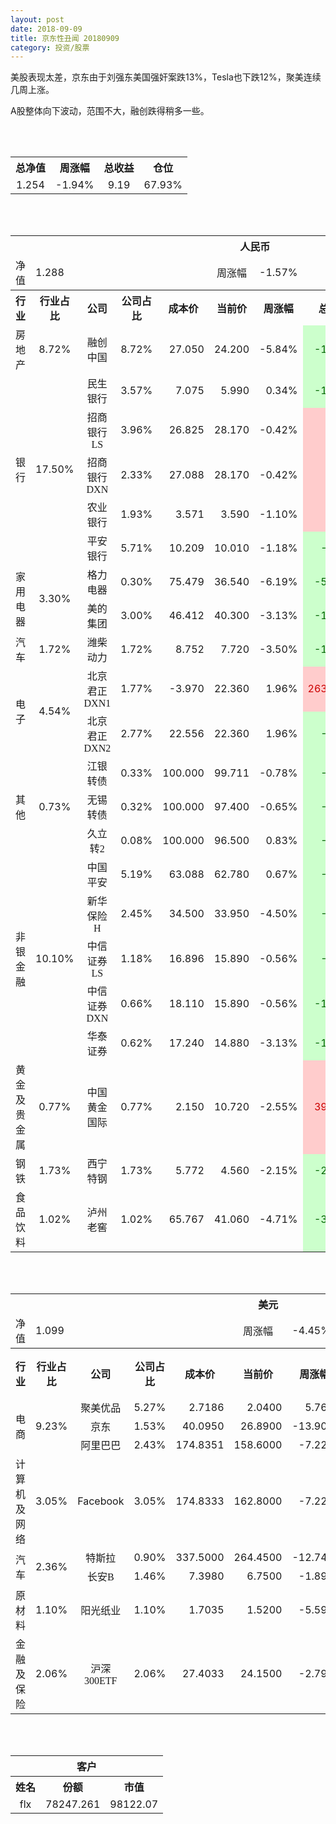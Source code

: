 ```yaml
---
layout: post
date: 2018-09-09
title: 京东性丑闻 20180909
category: 投资/股票
---
```


美股表现太差，京东由于刘强东美国强奸案跌13%，Tesla也下跌12%，聚美连续几周上涨。

A股整体向下波动，范围不大，融创跌得稍多一些。

<br/>
<br/>

<table cellspacing="0" border="0">
	<tr>
		<th height="22" align="center"><font face="Noto Sans CJK SC Regular">总净值</font></th>
		<th align="center"><font face="Noto Sans CJK SC Regular">周涨幅</font></th>
		<th align="center"><font face="Noto Sans CJK SC Regular">总收益</font></th>
		<th align="center"><font face="Noto Sans CJK SC Regular">仓位</font></th>
	</tr>
	<tr>
		<td height="17" align="center" sdval="1.254" sdnum="1033;0;0.000">1.254</td>
		<td align="center" sdval="-0.0194" sdnum="1033;0;0.00%">-1.94%</td>
		<td align="center" sdval="9.19" sdnum="1033;0;0.00">9.19</td>
		<td align="center" sdval="0.6793" sdnum="1033;0;0.00%">67.93%</td>
	</tr>
</table>
<br />
<br />
<table>
	<tr>
		<th colspan="11"  height="21" align="center" valign="middle"><font face="Noto Sans CJK SC Regular">人民币</font></th>
		</tr>
	<tr>
		<td height="17" align="center"><font face="Noto Sans CJK SC Regular">净值</font></td>
		<td colspan="4"  align="left" valign="middle" sdval="1.288" sdnum="1033;">1.288</td>
		<td align="center"><font face="Noto Sans CJK SC Regular">周涨幅</font></td>
		<td colspan="5"  align="left" valign="middle" sdval="-0.0157" sdnum="1033;0;0.00%">-1.57%</td>
		</tr>
	<tr>
		<th height="22" align="center" valign="middle"><font face="Noto Sans CJK SC Regular">行业</font></th>
		<th align="center" valign="middle"><font face="Noto Sans CJK SC Regular">行业占比</font></th>
		<th align="center"><font face="Noto Sans CJK SC Regular">公司</font></th>
		<th align="center"><font face="Noto Sans CJK SC Regular">公司占比</font></th>
		<th align="center"><font face="Noto Sans CJK SC Regular">成本价</font></th>
		<th align="center"><font face="Noto Sans CJK SC Regular">当前价</font></th>
		<th align="center"><font face="Noto Sans CJK SC Regular">周涨幅</font></th>
		<th align="center"><font face="Noto Sans CJK SC Regular">总涨幅</font></th>
		<th align="left"><font face="Noto Sans CJK SC Regular">下一阶梯</font></th>
		<th align="left"><font face="Noto Sans CJK SC Regular">浮动止损价</font></th>
		<th align="center"><font face="Noto Sans CJK SC Regular">止损价</font></th>
	</tr>
	<tr>
		<td height="17" align="center" valign="middle"><font face="Noto Sans CJK SC Regular">房地产</font></td>
		<td align="center" valign="middle" sdval="0.0872" sdnum="1033;0;0.00%">8.72%</td>
		<td align="center"><font face="Noto Sans CJK SC Regular">融创中国</font></td>
		<td align="right" sdval="0.0872" sdnum="1033;0;0.00%">8.72%</td>
		<td align="right" sdval="27.05" sdnum="1033;0;0.000">27.050</td>
		<td align="right" sdval="24.2" sdnum="1033;0;0.000">24.200</td>
		<td align="right" sdval="-0.0584" sdnum="1033;0;0.00%">-5.84%</td>
		<td align="right" bgcolor="#CCFFCC" sdval="-0.106760443622921" sdnum="1033;0;0.00%"><font color="#006600">-10.68%</font></td>
		<td align="right" sdval="33.8125" sdnum="1033;0;0.000">33.813</td>
		<td align="right" sdval="0" sdnum="1033;0;0.000">0.000</td>
		<td align="right" sdval="0" sdnum="1033;0;0.000">0.000</td>
	</tr>
	<tr>
		<td rowspan="5"  height="93" align="center" valign="middle"><font face="Noto Sans CJK SC Regular">银行</font></td>
		<td rowspan="5"  align="center" valign="middle" sdval="0.175" sdnum="1033;0;0.00%">17.50%</td>
		<td align="center"><font face="Noto Sans CJK SC Regular">民生银行</font></td>
		<td align="right" sdval="0.0357" sdnum="1033;0;0.00%">3.57%</td>
		<td align="right" sdval="7.075" sdnum="1033;0;0.000">7.075</td>
		<td align="right" sdval="5.99" sdnum="1033;0;0.000">5.990</td>
		<td align="right" sdval="0.0034" sdnum="1033;0;0.00%">0.34%</td>
		<td align="right" bgcolor="#CCFFCC" sdval="-0.154756890459364" sdnum="1033;0;0.00%"><font color="#006600">-15.48%</font></td>
		<td align="right" sdval="8.84375" sdnum="1033;0;0.000">8.844</td>
		<td align="right" sdval="0" sdnum="1033;0;0.000">0.000</td>
		<td align="right" sdval="0" sdnum="1033;0;0.000">0.000</td>
	</tr>
	<tr>
		<td align="center"><font face="Noto Sans CJK SC Regular">招商银行LS</font></td>
		<td align="right" sdval="0.0396" sdnum="1033;0;0.00%">3.96%</td>
		<td align="right" sdval="26.825" sdnum="1033;0;0.000">26.825</td>
		<td align="right" sdval="28.17" sdnum="1033;0;0.000">28.170</td>
		<td align="right" sdval="-0.0042" sdnum="1033;0;0.00%">-0.42%</td>
		<td align="right" bgcolor="#FFCCCC" sdval="0.0487397949673811" sdnum="1033;0;0.00%"><font color="#CC0000">4.87%</font></td>
		<td align="right" sdval="33.53125" sdnum="1033;0;0.000">33.531</td>
		<td align="right" sdval="0" sdnum="1033;0;0.000">0.000</td>
		<td align="right" sdval="0" sdnum="1033;0;0.000">0.000</td>
	</tr>
	<tr>
		<td align="center"><font face="Noto Sans CJK SC Regular">招商银行DXN</font></td>
		<td align="right" sdval="0.0233" sdnum="1033;0;0.00%">2.33%</td>
		<td align="right" sdval="27.088" sdnum="1033;0;0.000">27.088</td>
		<td align="right" sdval="28.17" sdnum="1033;0;0.000">28.170</td>
		<td align="right" sdval="-0.0042" sdnum="1033;0;0.00%">-0.42%</td>
		<td align="right" bgcolor="#FFCCCC" sdval="0.0385438865918488" sdnum="1033;0;0.00%"><font color="#CC0000">3.85%</font></td>
		<td align="right" sdval="33.86" sdnum="1033;0;0.000">33.860</td>
		<td align="right" sdval="0" sdnum="1033;0;0.000">0.000</td>
		<td align="right" sdval="0" sdnum="1033;0;0.000">0.000</td>
	</tr>
	<tr>
		<td align="center"><font face="Noto Sans CJK SC Regular">农业银行</font></td>
		<td align="right" sdval="0.0193" sdnum="1033;0;0.00%">1.93%</td>
		<td align="right" sdval="3.571" sdnum="1033;0;0.000">3.571</td>
		<td align="right" sdval="3.59" sdnum="1033;0;0.000">3.590</td>
		<td align="right" sdval="-0.011" sdnum="1033;0;0.00%">-1.10%</td>
		<td align="right" bgcolor="#FFCCCC" sdval="0.00392063847661706" sdnum="1033;0;0.00%"><font color="#CC0000">0.39%</font></td>
		<td align="right" sdval="4.46375" sdnum="1033;0;0.000">4.464</td>
		<td align="right" sdval="0" sdnum="1033;0;0.000">0.000</td>
		<td align="right" sdval="0" sdnum="1033;0;0.000">0.000</td>
	</tr>
	<tr>
		<td align="center"><font face="Noto Sans CJK SC Regular">平安银行</font></td>
		<td align="right" sdval="0.0571" sdnum="1033;0;0.00%">5.71%</td>
		<td align="right" sdval="10.209" sdnum="1033;0;0.000">10.209</td>
		<td align="right" sdval="10.01" sdnum="1033;0;0.000">10.010</td>
		<td align="right" sdval="-0.0118" sdnum="1033;0;0.00%">-1.18%</td>
		<td align="right" bgcolor="#CCFFCC" sdval="-0.0208926045646" sdnum="1033;0;0.00%"><font color="#006600">-2.09%</font></td>
		<td align="right" sdval="12.76125" sdnum="1033;0;0.000">12.761</td>
		<td align="right" sdval="0" sdnum="1033;0;0.000">0.000</td>
		<td align="right" sdval="0" sdnum="1033;0;0.000">0.000</td>
	</tr>
	<tr>
		<td rowspan="2"  height="34" align="center" valign="middle"><font face="Noto Sans CJK SC Regular">家用电器</font></td>
		<td rowspan="2"  align="center" valign="middle" sdval="0.033" sdnum="1033;0;0.00%">3.30%</td>
		<td align="center"><font face="Noto Sans CJK SC Regular">格力电器</font></td>
		<td align="right" sdval="0.003" sdnum="1033;0;0.00%">0.30%</td>
		<td align="right" sdval="75.479" sdnum="1033;0;0.000">75.479</td>
		<td align="right" sdval="36.54" sdnum="1033;0;0.000">36.540</td>
		<td align="right" sdval="-0.0619" sdnum="1033;0;0.00%">-6.19%</td>
		<td align="right" bgcolor="#CCFFCC" sdval="-0.517291837464725" sdnum="1033;0;0.00%"><font color="#006600">-51.73%</font></td>
		<td align="right" sdval="94.34875" sdnum="1033;0;0.000">94.349</td>
		<td align="right" sdval="0" sdnum="1033;0;0.000">0.000</td>
		<td align="right" sdval="0" sdnum="1033;0;0.000">0.000</td>
	</tr>
	<tr>
		<td align="center"><font face="Noto Sans CJK SC Regular">美的集团</font></td>
		<td align="right" sdval="0.03" sdnum="1033;0;0.00%">3.00%</td>
		<td align="right" sdval="46.412" sdnum="1033;0;0.000">46.412</td>
		<td align="right" sdval="40.3" sdnum="1033;0;0.000">40.300</td>
		<td align="right" sdval="-0.0313" sdnum="1033;0;0.00%">-3.13%</td>
		<td align="right" bgcolor="#CCFFCC" sdval="-0.133090080151685" sdnum="1033;0;0.00%"><font color="#006600">-13.31%</font></td>
		<td align="right" sdval="58.015" sdnum="1033;0;0.000">58.015</td>
		<td align="right" sdval="0" sdnum="1033;0;0.000">0.000</td>
		<td align="right" sdval="0" sdnum="1033;0;0.000">0.000</td>
	</tr>
	<tr>
		<td height="17" align="center" valign="middle"><font face="Noto Sans CJK SC Regular">汽车</font></td>
		<td align="center" valign="middle" sdval="0.0172" sdnum="1033;0;0.00%">1.72%</td>
		<td align="center"><font face="Noto Sans CJK SC Regular">潍柴动力</font></td>
		<td align="right" sdval="0.0172" sdnum="1033;0;0.00%">1.72%</td>
		<td align="right" sdval="8.752" sdnum="1033;0;0.000">8.752</td>
		<td align="right" sdval="7.72" sdnum="1033;0;0.000">7.720</td>
		<td align="right" sdval="-0.035" sdnum="1033;0;0.00%">-3.50%</td>
		<td align="right" bgcolor="#CCFFCC" sdval="-0.119315904936015" sdnum="1033;0;0.00%"><font color="#006600">-11.93%</font></td>
		<td align="right" sdval="10.94" sdnum="1033;0;0.000">10.940</td>
		<td align="right" sdval="0" sdnum="1033;0;0.000">0.000</td>
		<td align="right" sdval="0" sdnum="1033;0;0.000">0.000</td>
	</tr>
	<tr>
		<td rowspan="2"  height="42" align="center" valign="middle"><font face="Noto Sans CJK SC Regular">电子</font></td>
		<td rowspan="2"  align="center" valign="middle" sdval="0.0454" sdnum="1033;0;0.00%">4.54%</td>
		<td align="center"><font face="Noto Sans CJK SC Regular">北京君正DXN1</font></td>
		<td align="right" sdval="0.0177" sdnum="1033;0;0.00%">1.77%</td>
		<td align="right" sdval="-3.97" sdnum="1033;0;0.000">-3.970</td>
		<td align="right" sdval="22.36" sdnum="1033;0;0.000">22.360</td>
		<td align="right" sdval="0.0196" sdnum="1033;0;0.00%">1.96%</td>
		<td align="right" bgcolor="#FFCCCC" sdval="26.33" sdnum="1033;0;0.00%"><font color="#CC0000">2633.00%</font></td>
		<td align="right" bgcolor="#CCFFCC" sdval="28.421709430404" sdnum="1033;0;0.000"><font color="#006600">28.422</font></td>
		<td align="right" bgcolor="#FFCCCC" sdval="20.9183781407773" sdnum="1033;0;0.000"><font color="#CC0000">20.918</font></td>
		<td align="right" sdval="0" sdnum="1033;0;0.000">0.000</td>
	</tr>
	<tr>
		<td align="center"><font face="Noto Sans CJK SC Regular">北京君正DXN2</font></td>
		<td align="right" sdval="0.0277" sdnum="1033;0;0.00%">2.77%</td>
		<td align="right" sdval="22.556" sdnum="1033;0;0.000">22.556</td>
		<td align="right" sdval="22.36" sdnum="1033;0;0.000">22.360</td>
		<td align="right" sdval="0.0196" sdnum="1033;0;0.00%">1.96%</td>
		<td align="right" bgcolor="#CCFFCC" sdval="-0.0100894839510552" sdnum="1033;0;0.00%"><font color="#006600">-1.01%</font></td>
		<td align="right" sdval="28.195" sdnum="1033;0;0.000">28.195</td>
		<td align="right" sdval="0" sdnum="1033;0;0.000">0.000</td>
		<td align="right" sdval="0" sdnum="1033;0;0.000">0.000</td>
	</tr>
	<tr>
		<td rowspan="3"  height="55" align="center" valign="middle"><font face="Noto Sans CJK SC Regular">其他</font></td>
		<td rowspan="3"  align="center" valign="middle" sdval="0.0073" sdnum="1033;0;0.00%">0.73%</td>
		<td align="center"><font face="Noto Sans CJK SC Regular"> 江银转债</font></td>
		<td align="right" sdval="0.0033" sdnum="1033;0;0.00%">0.33%</td>
		<td align="right" sdval="100" sdnum="1033;0;0.000">100.000</td>
		<td align="right" sdval="99.711" sdnum="1033;0;0.000">99.711</td>
		<td align="right" sdval="-0.0078" sdnum="1033;0;0.00%">-0.78%</td>
		<td align="right" bgcolor="#CCFFCC" sdval="-0.00429000000000013" sdnum="1033;0;0.00%"><font color="#006600">-0.43%</font></td>
		<td align="right" sdval="125" sdnum="1033;0;0.000">125.000</td>
		<td align="right" sdval="0" sdnum="1033;0;0.000">0.000</td>
		<td align="right" sdval="0" sdnum="1033;0;0.000">0.000</td>
	</tr>
	<tr>
		<td align="center"><font face="Noto Sans CJK SC Regular">无锡转债</font></td>
		<td align="right" sdval="0.0032" sdnum="1033;0;0.00%">0.32%</td>
		<td align="right" sdval="100" sdnum="1033;0;0.000">100.000</td>
		<td align="right" sdval="97.4" sdnum="1033;0;0.000">97.400</td>
		<td align="right" sdval="-0.0065" sdnum="1033;0;0.00%">-0.65%</td>
		<td align="right" bgcolor="#CCFFCC" sdval="-0.0274" sdnum="1033;0;0.00%"><font color="#006600">-2.74%</font></td>
		<td align="right" sdval="125" sdnum="1033;0;0.000">125.000</td>
		<td align="right" sdval="0" sdnum="1033;0;0.000">0.000</td>
		<td align="right" sdval="0" sdnum="1033;0;0.000">0.000</td>
	</tr>
	<tr>
		<td align="center"><font face="Noto Sans CJK SC Regular">久立转2</font></td>
		<td align="right" sdval="0.0008" sdnum="1033;0;0.00%">0.08%</td>
		<td align="right" sdval="100" sdnum="1033;0;0.000">100.000</td>
		<td align="right" sdval="96.5" sdnum="1033;0;0.000">96.500</td>
		<td align="right" sdval="0.0083" sdnum="1033;0;0.00%">0.83%</td>
		<td align="right" bgcolor="#CCFFCC" sdval="-0.0364000000000001" sdnum="1033;0;0.00%"><font color="#006600">-3.64%</font></td>
		<td align="right" sdval="125" sdnum="1033;0;0.000">125.000</td>
		<td align="right" sdval="0" sdnum="1033;0;0.000">0.000</td>
		<td align="right" sdval="0" sdnum="1033;0;0.000">0.000</td>
	</tr>
	<tr>
		<td rowspan="5"  height="87" align="center" valign="middle"><font face="Noto Sans CJK SC Regular">非银金融</font></td>
		<td rowspan="5"  align="center" valign="middle" sdval="0.101" sdnum="1033;0;0.00%">10.10%</td>
		<td align="center"><font face="Noto Sans CJK SC Regular">中国平安</font></td>
		<td align="right" sdval="0.0519" sdnum="1033;0;0.00%">5.19%</td>
		<td align="right" sdval="63.088" sdnum="1033;0;0.000">63.088</td>
		<td align="right" sdval="62.78" sdnum="1033;0;0.000">62.780</td>
		<td align="right" sdval="0.0067" sdnum="1033;0;0.00%">0.67%</td>
		<td align="right" bgcolor="#CCFFCC" sdval="-0.00628206949023591" sdnum="1033;0;0.00%"><font color="#006600">-0.63%</font></td>
		<td align="right" sdval="78.86" sdnum="1033;0;0.000">78.860</td>
		<td align="right" sdval="0" sdnum="1033;0;0.000">0.000</td>
		<td align="right" sdval="0" sdnum="1033;0;0.000">0.000</td>
	</tr>
	<tr>
		<td align="center"><font face="Noto Sans CJK SC Regular">新华保险H</font></td>
		<td align="right" sdval="0.0245" sdnum="1033;0;0.00%">2.45%</td>
		<td align="right" sdval="34.5" sdnum="1033;0;0.000">34.500</td>
		<td align="right" sdval="33.95" sdnum="1033;0;0.000">33.950</td>
		<td align="right" sdval="-0.045" sdnum="1033;0;0.00%">-4.50%</td>
		<td align="right" bgcolor="#CCFFCC" sdval="-0.0173420289855072" sdnum="1033;0;0.00%"><font color="#006600">-1.73%</font></td>
		<td align="right" sdval="43.125" sdnum="1033;0;0.000">43.125</td>
		<td align="right" sdval="0" sdnum="1033;0;0.000">0.000</td>
		<td align="right" sdval="0" sdnum="1033;0;0.000">0.000</td>
	</tr>
	<tr>
		<td align="center"><font face="Noto Sans CJK SC Regular">中信证券LS</font></td>
		<td align="right" sdval="0.0118" sdnum="1033;0;0.00%">1.18%</td>
		<td align="right" sdval="16.896" sdnum="1033;0;0.000">16.896</td>
		<td align="right" sdval="15.89" sdnum="1033;0;0.000">15.890</td>
		<td align="right" sdval="-0.0056" sdnum="1033;0;0.00%">-0.56%</td>
		<td align="right" bgcolor="#CCFFCC" sdval="-0.0609407196969698" sdnum="1033;0;0.00%"><font color="#006600">-6.09%</font></td>
		<td align="right" sdval="21.12" sdnum="1033;0;0.000">21.120</td>
		<td align="right" sdval="0" sdnum="1033;0;0.000">0.000</td>
		<td align="right" sdval="0" sdnum="1033;0;0.000">0.000</td>
	</tr>
	<tr>
		<td align="center"><font face="Noto Sans CJK SC Regular">中信证券DXN</font></td>
		<td align="right" sdval="0.0066" sdnum="1033;0;0.00%">0.66%</td>
		<td align="right" sdval="18.11" sdnum="1033;0;0.000">18.110</td>
		<td align="right" sdval="15.89" sdnum="1033;0;0.000">15.890</td>
		<td align="right" sdval="-0.0056" sdnum="1033;0;0.00%">-0.56%</td>
		<td align="right" bgcolor="#CCFFCC" sdval="-0.123984207620099" sdnum="1033;0;0.00%"><font color="#006600">-12.40%</font></td>
		<td align="right" sdval="22.6375" sdnum="1033;0;0.000">22.638</td>
		<td align="right" sdval="0" sdnum="1033;0;0.000">0.000</td>
		<td align="right" sdval="0" sdnum="1033;0;0.000">0.000</td>
	</tr>
	<tr>
		<td align="center"><font face="Noto Sans CJK SC Regular">华泰证券</font></td>
		<td align="right" sdval="0.0062" sdnum="1033;0;0.00%">0.62%</td>
		<td align="right" sdval="17.24" sdnum="1033;0;0.000">17.240</td>
		<td align="right" sdval="14.88" sdnum="1033;0;0.000">14.880</td>
		<td align="right" sdval="-0.0313" sdnum="1033;0;0.00%">-3.13%</td>
		<td align="right" bgcolor="#CCFFCC" sdval="-0.138290951276102" sdnum="1033;0;0.00%"><font color="#006600">-13.83%</font></td>
		<td align="right" sdval="21.55" sdnum="1033;0;0.000">21.550</td>
		<td align="right" sdval="0" sdnum="1033;0;0.000">0.000</td>
		<td align="right" sdval="0" sdnum="1033;0;0.000">0.000</td>
	</tr>
	<tr>
		<td height="17" align="center"><font face="Noto Sans CJK SC Regular">黄金及贵金属</font></td>
		<td align="center" valign="middle" sdval="0.0077" sdnum="1033;0;0.00%">0.77%</td>
		<td align="center"><font face="Noto Sans CJK SC Regular">中国黄金国际</font></td>
		<td align="right" sdval="0.0077" sdnum="1033;0;0.00%">0.77%</td>
		<td align="right" sdval="2.15" sdnum="1033;0;0.000">2.150</td>
		<td align="right" sdval="10.72" sdnum="1033;0;0.000">10.720</td>
		<td align="right" sdval="-0.0255" sdnum="1033;0;0.00%">-2.55%</td>
		<td align="right" bgcolor="#FFCCCC" sdval="3.98464651162791" sdnum="1033;0;0.00%"><font color="#CC0000">398.46%</font></td>
		<td align="right" bgcolor="#CCFFCC" sdval="12.814998626709" sdnum="1033;0;0.000"><font color="#006600">12.815</font></td>
		<td align="right" bgcolor="#FFCCCC" sdval="9.43183898925781" sdnum="1033;0;0.000"><font color="#CC0000">9.432</font></td>
		<td align="right" sdval="0" sdnum="1033;0;0.000">0.000</td>
	</tr>
	<tr>
		<td height="17" align="center"><font face="Noto Sans CJK SC Regular">钢铁</font></td>
		<td align="center" valign="middle" sdval="0.0173" sdnum="1033;0;0.00%">1.73%</td>
		<td align="center"><font face="Noto Sans CJK SC Regular">西宁特钢</font></td>
		<td align="right" sdval="0.0173" sdnum="1033;0;0.00%">1.73%</td>
		<td align="right" sdval="5.772" sdnum="1033;0;0.000">5.772</td>
		<td align="right" sdval="4.56" sdnum="1033;0;0.000">4.560</td>
		<td align="right" sdval="-0.0215" sdnum="1033;0;0.00%">-2.15%</td>
		<td align="right" bgcolor="#CCFFCC" sdval="-0.21137920997921" sdnum="1033;0;0.00%"><font color="#006600">-21.14%</font></td>
		<td align="right" sdval="7.215" sdnum="1033;0;0.000">7.215</td>
		<td align="right" sdval="0" sdnum="1033;0;0.000">0.000</td>
		<td align="right" sdval="0" sdnum="1033;0;0.000">0.000</td>
	</tr>
	<tr>
		<td height="17" align="center"><font face="Noto Sans CJK SC Regular">食品饮料</font></td>
		<td align="center" valign="middle" sdval="0.0102" sdnum="1033;0;0.00%">1.02%</td>
		<td align="center"><font face="Noto Sans CJK SC Regular">泸州老窖</font></td>
		<td align="right" sdval="0.0102" sdnum="1033;0;0.00%">1.02%</td>
		<td align="right" sdval="65.767" sdnum="1033;0;0.000">65.767</td>
		<td align="right" sdval="41.06" sdnum="1033;0;0.000">41.060</td>
		<td align="right" sdval="-0.0471" sdnum="1033;0;0.00%">-4.71%</td>
		<td align="right" bgcolor="#CCFFCC" sdval="-0.377074730487935" sdnum="1033;0;0.00%"><font color="#006600">-37.71%</font></td>
		<td align="right" sdval="82.20875" sdnum="1033;0;0.000">82.209</td>
		<td align="right" sdval="0" sdnum="1033;0;0.000">0.000</td>
		<td align="right" sdval="0" sdnum="1033;0;0.000">0.000</td>
	</tr>
</table>
<br />
<br />
<table>
	<tr>
		<th colspan="11"  height="21" align="center" valign="middle"><font face="Noto Sans CJK SC Regular">美元</font></th>
		</tr>
	<tr>
		<td height="17" align="center"><font face="Noto Sans CJK SC Regular">净值</font></td>
		<td colspan="4"  align="left" valign="middle" sdval="1.099" sdnum="1033;">1.099</td>
		<td align="center"><font face="Noto Sans CJK SC Regular">周涨幅</font></td>
		<td colspan="5"  align="left" valign="middle" sdval="-0.0445" sdnum="1033;0;0.00%">-4.45%</td>
		</tr>
	<tr>
		<th height="21" align="center" valign="middle"><font face="Noto Sans CJK SC Regular">行业</font></th>
		<th align="center" valign="middle"><font face="Noto Sans CJK SC Regular">行业占比</font></th>
		<th align="center"><font face="Noto Sans CJK SC Regular">公司</font></th>
		<th align="center"><font face="Noto Sans CJK SC Regular">公司占比</font></th>
		<th align="center"><font face="Noto Sans CJK SC Regular">成本价</font></th>
		<th align="center"><font face="Noto Sans CJK SC Regular">当前价</font></th>
		<th align="center"><font face="Noto Sans CJK SC Regular">周涨幅</font></th>
		<th align="center"><font face="Noto Sans CJK SC Regular">总涨幅</font></th>
		<th align="left"><font face="Noto Sans CJK SC Regular">下一阶梯</font></th>
		<th align="left"><font face="Noto Sans CJK SC Regular">浮动止损价</font></th>
		<th align="center"><font face="Noto Sans CJK SC Regular">止损价</font></th>
	</tr>
	<tr>
		<td rowspan="3"  height="51" align="center" valign="middle"><font face="Noto Sans CJK SC Regular">电商</font></td>
		<td rowspan="3"  align="center" valign="middle" sdval="0.0923" sdnum="1033;0;0.00%">9.23%</td>
		<td align="center" sdnum="1033;0;0.00%"><font face="Noto Sans CJK SC Regular">聚美优品</font></td>
		<td align="right" sdval="0.0527" sdnum="1033;0;0.00%">5.27%</td>
		<td align="right" sdval="2.7186" sdnum="1033;0;0.0000">2.7186</td>
		<td align="right" sdval="2.04" sdnum="1033;0;0.0000">2.0400</td>
		<td align="right" sdval="0.0576" sdnum="1033;0;0.00%">5.76%</td>
		<td align="right" bgcolor="#CCFFCC" sdval="-0.251013771794306" sdnum="1033;0;0.00%"><font color="#006600">-25.10%</font></td>
		<td align="right" sdval="3.39825" sdnum="1033;0;0.000">3.398</td>
		<td align="right" sdval="0" sdnum="1033;0;0.000">0.000</td>
		<td align="right" sdval="0" sdnum="1033;0;0.000">0.000</td>
	</tr>
	<tr>
		<td align="center" sdnum="1033;0;0.00%"><font face="Noto Sans CJK SC Regular">京东</font></td>
		<td align="right" sdval="0.0153" sdnum="1033;0;0.00%">1.53%</td>
		<td align="right" sdval="40.095" sdnum="1033;0;0.0000">40.0950</td>
		<td align="right" sdval="26.89" sdnum="1033;0;0.0000">26.8900</td>
		<td align="right" sdval="-0.139" sdnum="1033;0;0.00%">-13.90%</td>
		<td align="right" bgcolor="#CCFFCC" sdval="-0.330742810824292" sdnum="1033;0;0.00%"><font color="#006600">-33.07%</font></td>
		<td align="right" sdval="50.11875" sdnum="1033;0;0.000">50.119</td>
		<td align="right" sdval="0" sdnum="1033;0;0.000">0.000</td>
		<td align="right" sdval="0" sdnum="1033;0;0.000">0.000</td>
	</tr>
	<tr>
		<td align="center" sdnum="1033;0;0.00%"><font face="Noto Sans CJK SC Regular">阿里巴巴</font></td>
		<td align="right" sdval="0.0243" sdnum="1033;0;0.00%">2.43%</td>
		<td align="right" sdval="174.8351" sdnum="1033;0;0.0000">174.8351</td>
		<td align="right" sdval="158.6" sdnum="1033;0;0.0000">158.6000</td>
		<td align="right" sdval="-0.0722" sdnum="1033;0;0.00%">-7.22%</td>
		<td align="right" bgcolor="#CCFFCC" sdval="-0.0942595001804559" sdnum="1033;0;0.00%"><font color="#006600">-9.43%</font></td>
		<td align="right" sdval="218.543875" sdnum="1033;0;0.000">218.544</td>
		<td align="right" sdval="0" sdnum="1033;0;0.000">0.000</td>
		<td align="right" sdval="0" sdnum="1033;0;0.000">0.000</td>
	</tr>
	<tr>
		<td height="17" align="center"><font face="Noto Sans CJK SC Regular">计算机及网络</font></td>
		<td align="center" sdval="0.0305" sdnum="1033;0;0.00%">3.05%</td>
		<td align="center" sdnum="1033;0;0.00%">Facebook</td>
		<td align="right" sdval="0.0305" sdnum="1033;0;0.00%">3.05%</td>
		<td align="right" sdval="174.8333" sdnum="1033;0;0.0000">174.8333</td>
		<td align="right" sdval="162.8" sdnum="1033;0;0.0000">162.8000</td>
		<td align="right" sdval="-0.0722" sdnum="1033;0;0.00%">-7.22%</td>
		<td align="right" bgcolor="#CCFFCC" sdval="-0.0702272771834657" sdnum="1033;0;0.00%"><font color="#006600">-7.02%</font></td>
		<td align="right" sdval="218.541625" sdnum="1033;0;0.000">218.542</td>
		<td align="right" sdval="0" sdnum="1033;0;0.000">0.000</td>
		<td align="right" sdval="0" sdnum="1033;0;0.000">0.000</td>
	</tr>
	<tr>
		<td rowspan="2"  height="38" align="center" valign="middle"><font face="Noto Sans CJK SC Regular">汽车</font></td>
		<td rowspan="2"  align="center" valign="middle" sdval="0.0236" sdnum="1033;0;0.00%">2.36%</td>
		<td align="center" sdnum="1033;0;0.00%"><font face="Noto Sans CJK SC Regular">特斯拉</font></td>
		<td align="right" sdval="0.009" sdnum="1033;0;0.00%">0.90%</td>
		<td align="right" sdval="337.5" sdnum="1033;0;0.0000">337.5000</td>
		<td align="right" sdval="264.45" sdnum="1033;0;0.0000">264.4500</td>
		<td align="right" sdval="-0.1274" sdnum="1033;0;0.00%">-12.74%</td>
		<td align="right" bgcolor="#CCFFCC" sdval="-0.217844444444444" sdnum="1033;0;0.00%"><font color="#006600">-21.78%</font></td>
		<td align="right" sdval="421.875" sdnum="1033;0;0.000">421.875</td>
		<td align="right" sdval="0" sdnum="1033;0;0.000">0.000</td>
		<td align="right" sdval="0" sdnum="1033;0;0.000">0.000</td>
	</tr>
	<tr>
		<td align="center" sdnum="1033;0;0.00%"><font face="Noto Sans CJK SC Regular">长安B</font></td>
		<td align="right" sdval="0.0146" sdnum="1033;0;0.00%">1.46%</td>
		<td align="right" sdval="7.398" sdnum="1033;0;0.0000">7.3980</td>
		<td align="right" sdval="6.75" sdnum="1033;0;0.0000">6.7500</td>
		<td align="right" sdval="-0.0189" sdnum="1033;0;0.00%">-1.89%</td>
		<td align="right" bgcolor="#CCFFCC" sdval="-0.0889912408759125" sdnum="1033;0;0.00%"><font color="#006600">-8.90%</font></td>
		<td align="right" sdval="9.2475" sdnum="1033;0;0.000">9.248</td>
		<td align="right" sdval="0" sdnum="1033;0;0.000">0.000</td>
		<td align="right" sdval="0" sdnum="1033;0;0.000">0.000</td>
	</tr>
	<tr>
		<td height="17" align="center"><font face="Noto Sans CJK SC Regular">原材料</font></td>
		<td align="center" sdval="0.011" sdnum="1033;0;0.00%">1.10%</td>
		<td align="center" sdnum="1033;0;0.00%"><font face="Noto Sans CJK SC Regular">阳光纸业</font></td>
		<td align="right" sdval="0.011" sdnum="1033;0;0.00%">1.10%</td>
		<td align="right" sdval="1.7035" sdnum="1033;0;0.0000">1.7035</td>
		<td align="right" sdval="1.52" sdnum="1033;0;0.0000">1.5200</td>
		<td align="right" sdval="-0.0559" sdnum="1033;0;0.00%">-5.59%</td>
		<td align="right" bgcolor="#CCFFCC" sdval="-0.109119401232756" sdnum="1033;0;0.00%"><font color="#006600">-10.91%</font></td>
		<td align="right" sdval="2.129375" sdnum="1033;0;0.000">2.129</td>
		<td align="right" sdval="0" sdnum="1033;0;0.000">0.000</td>
		<td align="right" sdval="0" sdnum="1033;0;0.000">0.000</td>
	</tr>
	<tr>
		<td height="21" align="center"><font face="Noto Sans CJK SC Regular"> 金融及保险</font></td>
		<td align="center" sdval="0.0206" sdnum="1033;0;0.00%">2.06%</td>
		<td align="center" sdnum="1033;0;0.00%"><font face="Noto Sans CJK SC Regular">沪深300ETF</font></td>
		<td align="right" sdval="0.0206" sdnum="1033;0;0.00%">2.06%</td>
		<td align="right" sdval="27.4033" sdnum="1033;0;0.0000">27.4033</td>
		<td align="right" sdval="24.15" sdnum="1033;0;0.0000">24.1500</td>
		<td align="right" sdval="-0.0279" sdnum="1033;0;0.00%">-2.79%</td>
		<td align="right" bgcolor="#CCFFCC" sdval="-0.120119278335091" sdnum="1033;0;0.00%"><font color="#006600">-12.01%</font></td>
		<td align="right" sdval="34.254125" sdnum="1033;0;0.000">34.254</td>
		<td align="right" sdval="0" sdnum="1033;0;0.000">0.000</td>
		<td align="right" sdval="0" sdnum="1033;0;0.000">0.000</td>
	</tr>
</table>
<br />
<br />
<table>
	<tr>
		<th colspan="11"  height="21" align="center" valign="middle"><font face="Noto Sans CJK SC Regular">客户</font></th>
		</tr>
	<tr>
		<th height="21" align="center"><font face="Noto Sans CJK SC Regular">姓名</font></th>
		<th align="center"><font face="Noto Sans CJK SC Regular">份额</font></th>
		<th align="center"><font face="Noto Sans CJK SC Regular">市值</font></th>
	</tr>
	<tr>
		<td height="17" align="center">flx</td>
		<td align="center" sdval="78247.261" sdnum="1033;">78247.261</td>
		<td align="center" sdval="98122.065294" sdnum="1033;0;0.00">98122.07</td>
	</tr>
</table>
